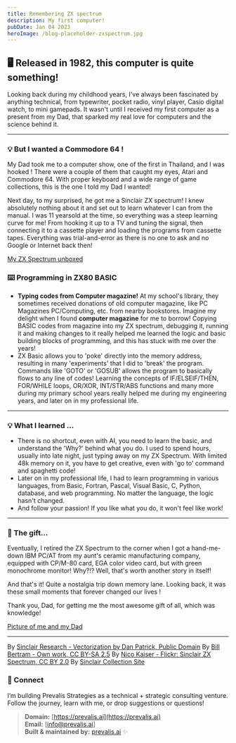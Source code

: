 ```yaml
---
title: Remembering ZX spectrum
description: My first computer!
pubDate: Jan 04 2023
heroImage: /blog-placeholder-zxspectrum.jpg
---
```


## 🖥️ Released in 1982, this computer is quite something!

Looking back during my childhood years, I've always been fascinated by anything technical, from typewriter, pocket radio, vinyl player, Casio digital watch, to mini gamepads. It wasn't until I received my first computer as a present from my Dad, that sparked my real love for computers and the science behind it.

---

### 💡 But I wanted a Commodore 64 !

My Dad took me to a computer show, one of the first in Thailand, and I was hooked ! There were a couple of them that caught my eyes, Atari and Commodore 64. With proper keyboard and a wide range of game collections, this is the one I told my Dad I wanted! 

Next day, to my surprised, he got me a Sinclair ZX spectrum! I knew absolutely nothing about it and set out to learn whatever I can from the manual. I was 11 yearsold at the time, so everything was a steep learning curve for me! From hooking it up to a TV and tuning the signal, then connecting it to a cassette player and loading the programs from cassette tapes. Everything was trial-and-error as there is no one to ask and no Google or Internet back then!

[My ZX Spectrum unboxed](/ZX_Spectrum_unboxed.jpg)

### ⌨️ Programming in ZX80 BASIC

- **Typing codes from Computer magazine!** At my school's library, they sometimes received donations of old computer magazine, like PC Magazines PC/Computing, etc. from nearby bookstores. Imagine my delight when I found **computer magazine** for me to borrow! Copying BASIC codes from magazine into my ZX spectrum, debugging it, running it and making changes to it really helped me learned the logic and basic building blocks of programming, and this has stuck with me over the years! 
- ZX Basic allows you to 'poke' directly into the memory address, resulting in many 'experiments' that I did to 'break' the program. Commands like 'GOTO' or 'GOSUB' allows the program to basically flows to any line of codes! Learning the concepts of IF/ELSEIF/THEN, FOR/WHILE loops, OR/XOR, INT/STR/ABS functions and many more during my primary school years really helped me during my engineering years, and later on in my professional life.

---

### 💡 What I learned ...

- There is no shortcut, even with AI, you need to learn the basic, and understand the 'Why?' behind what you do. I used to spend hours, usually into late night, just typing away on my ZX Spectrum. With limited 48k memory on it, you have to get creative, even with 'go to' command and spaghetti code!
- Later on in my professional life, I had to learn programming in various languages, from Basic, Fortran, Pascal, Visual Basic, C, Python, database, and web programming. No matter the language, the logic hasn't changed.
- And follow your passion! If you like what you do, it won't feel like work!

---

### 🧭 The gift...

Eventually, I retired the ZX Spectrum to the corner when I got a hand-me-down IBM PC/AT from my aunt's ceramic manufacturing company, equipped with CP/M-80 card, EGA color video card, but with green monochrome monitor! Why?!? Well, that's worth another story in itself!

And that's it! Quite a nostalgia trip down memory lane. Looking back, it was these small moments that forever changed our lives ! 

Thank you, Dad, for getting me the most awesome gift of all, which was knowledge!

[Picture of me and my Dad](/Me&Dad.jpg)

---

By [Sinclair Research - Vectorization by Dan Patrick, Public Domain](https://commons.wikimedia.org/w/index.php?curid=122607407)
By [Bill Bertram - Own work, CC BY-SA 2.5](https://commons.wikimedia.org/w/index.php?curid=170050)
By [Nico Kaiser - Flickr: Sinclair ZX Spectrum, CC BY 2.0](https://commons.wikimedia.org/w/index.php?curid=19488365)
By [Sinclair Collection Site](https://www.sinclaircollection.site/?page_id=418)
### 🔗 Connect

I’m building Prevalis Strategies as a technical + strategic consulting venture. Follow the journey, learn with me, or drop suggestions or questions!

> **Domain:** [https://prevalis.ai](https://prevalis.ai)  
> **Email:** [info@prevalis.ai]  
> **Built & maintained by:** [prevalis.ai](https://prevalis.ai) ✨